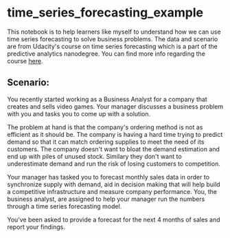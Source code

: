 # time_series_forecasting_example
This notebook is to help learners like myself to understand how we can use time series forecasting to solve business problems. 
The data and scenario are from Udacity's course on time series forecasting which is a part of the predictive analytics nanodegree. 
You can find more info regarding the course [here](https://www.udacity.com/course/predictive-analytics-for-business-nanodegree--nd008).


## Scenario:

You recently started working as a Business Analyst for a company that creates and sells video games. Your manager discusses a business problem with you and tasks you to come up with a solution.

The problem at hand is that the company's ordering method is not as efficient as it should be. The company is having a hard time trying to predict demand so that it can match ordering supplies to meet the need of its customers. The company doesn't want to bloat the demand estimation and end up with piles of unused stock. Similary they don't want to underestimate demand and run the risk of losing customers to competition. 

Your manager has tasked you to forecast monthly sales data in order to synchronize supply with demand, aid in decision making that will help build a competitive infrastructure and measure company performance. You, the business analyst, are assigned to help your manager run the numbers through a time series forecasting model.

You’ve been asked to provide a forecast for the next 4 months of sales and report your findings.